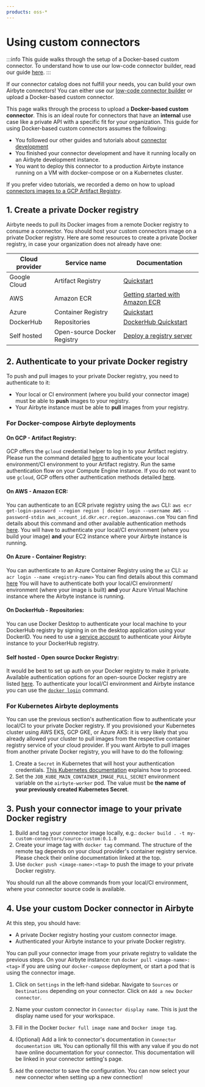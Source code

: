 ```yaml
---
products: oss-*
---
```


# Using custom connectors

:::info
This guide walks through the setup of a Docker-based custom connector. To understand how to use our low-code connector builder, read our guide [here](/connector-development/connector-builder-ui/overview.md).
:::

If our connector catalog does not fulfill your needs, you can build your own Airbyte connectors! You can either use our [low-code connector builder](/connector-development/connector-builder-ui/overview.md) or upload a Docker-based custom connector. 

This page walks through the process to upload a **Docker-based custom connector**. This is an ideal route for connectors that have an **internal** use case like a private API with a specific fit for your organization. This guide for using Docker-based custom connectors assumes the following:
* You followed our other guides and tutorials about [connector development](/connector-development/connector-builder-ui/overview.md)
* You finished your connector development and have it running locally on an Airbyte development instance.
* You want to deploy this connector to a production Airbyte instance running on a VM with docker-compose or on a Kubernetes cluster.

If you prefer video tutorials, we recorded a demo on how to upload [connectors images to a GCP Artifact Registry](https://www.youtube.com/watch?v=4YF20PODv30&ab_channel=Airbyte).

## 1. Create a private Docker registry
Airbyte needs to pull its Docker images from a remote Docker registry to consume a connector.
You should host your custom connectors image on a private Docker registry. 
Here are some resources to create a private Docker registry, in case your organization does not already have one:

| Cloud provider | Service name                | Documentation                                                                                                                                                                                                                                                                              |
|----------------|-----------------------------|--------------------------------------------------------------------------------------------------------------------------------------------------------------------------------------------------------------------------------------------------------------------------------------------|
| Google Cloud   | Artifact Registry           | [Quickstart](https://cloud.google.com/artifact-registry/docs/docker/quickstart)|
| AWS            | Amazon ECR                  | [Getting started with Amazon ECR](https://docs.aws.amazon.com/AmazonECR/latest/userguide/getting-started-console.html)|
| Azure          | Container Registry          | [Quickstart](https://docs.microsoft.com/en-us/azure/container-registry/container-registry-get-started-portal#:~:text=Azure%20Container%20Registry%20is%20a,container%20images%20and%20related%20artifacts.&text=Then%2C%20use%20Docker%20commands%20to,the%20image%20from%20your%20registry.)|
| DockerHub      | Repositories                | [DockerHub Quickstart](https://docs.docker.com/docker-hub/)|
| Self hosted    | Open-source Docker Registry | [Deploy a registry server](https://docs.docker.com/registry/deploying/)|

## 2. Authenticate to your private Docker registry
To push and pull images to your private Docker registry, you need to authenticate to it:
* Your local or CI environment (where you build your connector image) must be able to **push** images to your registry.
* Your Airbyte instance must be able to **pull** images from your registry.

### For Docker-compose Airbyte deployments
#### On GCP - Artifact Registry:
GCP offers the `gcloud` credential helper to log in to your Artifact registry.
Please run the command detailed [here](https://cloud.google.com/artifact-registry/docs/docker/quickstart#auth) to authenticate your local environment/CI environment to your Artifact registry.
Run the same authentication flow on your Compute Engine instance.
If you do not want to use `gcloud`, GCP offers other authentication methods detailed [here](https://cloud.google.com/artifact-registry/docs/docker/authentication).

#### On AWS - Amazon ECR:
You can authenticate to an ECR private registry using the `aws` CLI:
`aws ecr get-login-password --region region | docker login --username AWS --password-stdin aws_account_id.dkr.ecr.region.amazonaws.com`
You can find details about this command and other available authentication methods [here](https://docs.aws.amazon.com/AmazonECR/latest/userguide/registry_auth.html).
You will have to authenticate your local/CI environment (where you build your image) **and** your EC2 instance where your Airbyte instance is running.

#### On Azure - Container Registry:
You can authenticate to an Azure Container Registry using the `az` CLI:
`az acr login --name <registry-name>`
You can find details about this command [here](https://docs.microsoft.com/en-us/azure/container-registry/container-registry-get-started-portal#:~:text=Azure%20Container%20Registry%20is%20a,container%20images%20and%20related%20artifacts.&text=Then,%20use%20Docker%20commands%20to,the%20image%20from%20your%20registry.)
You will have to authenticate both your local/CI environment/ environment (where your image is built) **and** your Azure Virtual Machine instance where the Airbyte instance is running.

#### On DockerHub - Repositories:
You can use Docker Desktop to authenticate your local machine to your DockerHub registry by signing in on the desktop application using your DockerID.
You need to use a [service account](https://docs.docker.com/docker-hub/service-accounts/) to authenticate your Airbyte instance to your DockerHub registry.

#### Self hosted - Open source Docker Registry:
It would be best to set up auth on your Docker registry to make it private. Available authentication options for an open-source Docker registry are listed [here](https://docs.docker.com/registry/configuration/#auth).
To authenticate your local/CI environment and Airbyte instance you can use the [`docker login`](https://docs.docker.com/engine/reference/commandline/login/) command.

### For Kubernetes Airbyte deployments
You can use the previous section's authentication flow to authenticate your local/CI to your private Docker registry.
If you provisioned your Kubernetes cluster using AWS EKS, GCP GKE, or Azure AKS: it is very likely that you already allowed your cluster to pull images from the respective container registry service of your cloud provider.
If you want Airbyte to pull images from another private Docker registry, you will have to do the following:
1. Create a `Secret` in Kubernetes that will host your authentication credentials. [This Kubernetes documentation](https://kubernetes.io/docs/tasks/configure-pod-container/pull-image-private-registry/) explains how to proceed.
2. Set the `JOB_KUBE_MAIN_CONTAINER_IMAGE_PULL_SECRET` environment variable on the `airbyte-worker` pod. The value must be **the name of your previously created Kubernetes Secret**.

## 3. Push your connector image to your private Docker registry
1. Build and tag your connector image locally, e.g.: `docker build . -t my-custom-connectors/source-custom:0.1.0`
2. Create your image tag with `docker tag` command. The structure of the remote tag depends on your cloud provider's container registry service. Please check their online documentation linked at the top.
3. Use `docker push <image-name>:<tag>` to push the image to your private Docker registry.

You should run all the above commands from your local/CI environment, where your connector source code is available.

## 4. Use your custom Docker connector in Airbyte
At this step, you should have:
* A private Docker registry hosting your custom connector image.
* Authenticated your Airbyte instance to your private Docker registry.

You can pull your connector image from your private registry to validate the previous steps. On your Airbyte instance: run `docker pull <image-name>:<tag>` if you are using our `docker-compose` deployment, or start a pod that is using the connector image.

1. Click on `Settings` in the left-hand sidebar. Navigate to `Sources` or `Destinations` depending on your connector. Click on `Add a new Docker connector`.

2. Name your custom connector in `Connector display name`. This is just the display name used for your workspace. 

3. Fill in the Docker `Docker full image name` and `Docker image tag`.

4. (Optional) Add a link to connector's documentation in `Connector documentation URL`
You can optionally fill this with any value if you do not have online documentation for your connector.
This documentation will be linked in your connector setting's page.

5. `Add` the connector to save the configuration. You can now select your new connector when setting up a new connection!